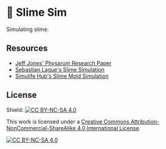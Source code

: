# 🐌 Slime Sim

Simulating slime.

## Resources

- [Jeff Jones' Physarum Research Paper](https://uwe-repository.worktribe.com/output/980579)
- [Sebastian Lague's Slime Simulation](https://github.com/SebLague/Slime-Simulation)
- [Simulife Hub's Slime Mold Simulation](https://www.youtube.com/watch?v=qryINYcgO1s)

## License

Shield: [![CC BY-NC-SA 4.0][cc-by-nc-sa-shield]][cc-by-nc-sa]

This work is licensed under a
[Creative Commons Attribution-NonCommercial-ShareAlike 4.0 International License][cc-by-nc-sa].

[![CC BY-NC-SA 4.0][cc-by-nc-sa-image]][cc-by-nc-sa]

[cc-by-nc-sa]: http://creativecommons.org/licenses/by-nc-sa/4.0/
[cc-by-nc-sa-image]: https://licensebuttons.net/l/by-nc-sa/4.0/88x31.png
[cc-by-nc-sa-shield]: https://img.shields.io/badge/License-CC%20BY--NC--SA%204.0-lightgrey.svg
